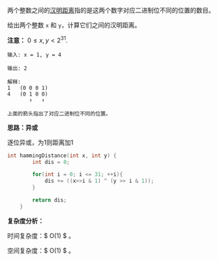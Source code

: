 
两个整数之间的[汉明距离](https://baike.baidu.com/item/汉明距离)指的是这两个数字对应二进制位不同的位置的数目。

给出两个整数 `x` 和 `y`，计算它们之间的汉明距离。



**注意：**
$0 ≤ x, y < 2^{31}.$



```
输入: x = 1, y = 4

输出: 2

解释:
1   (0 0 0 1)
4   (0 1 0 0)
       ↑   ↑

上面的箭头指出了对应二进制位不同的位置。
```



<b>思路：异或</b>

逐位异或，为1则距离加1

```C++
int hammingDistance(int x, int y) {
        int dis = 0;

        for(int i = 0; i <= 31; ++i){
            dis += ((x>>i & 1) ^ (y >> i & 1));
        }

        return dis;
    }
```

  <b>复杂度分析：</b>

时间复杂度：$ O(1) $  。   

空间复杂度：$ O(1) $  。 